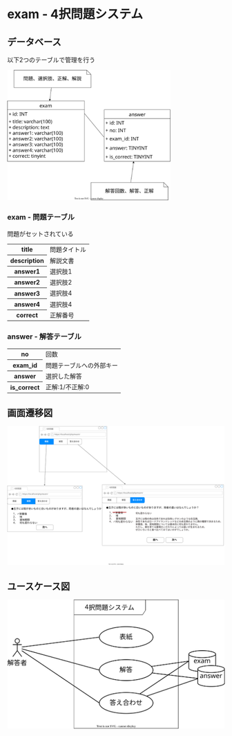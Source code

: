 # exam ‐ 4択問題システム

## データベース

以下2つのテーブルで管理を行う

<img src="image/データベースクラス.svg" width="75%">

### exam - 問題テーブル

問題がセットされている

<table>
<tbody>
 <tr>
  <th>title</th>
  <td>問題タイトル</td>
 </tr>
 <tr>
  <th>description</th>
  <td>解説文書</td>
 </tr>
 <tr>
  <th>answer1</th>
  <td>選択肢1</td>
 </tr>
 <tr>
  <th>answer2</th>
  <td>選択肢2</td>
 </tr>
 <tr>
  <th>answer3</th>
  <td>選択肢4</td>
 </tr>
 <tr>
  <th>answer4</th>
  <td>選択肢4</td>
 </tr>
 <tr>
  <th>correct</th>
  <td>正解番号</td>
 </tr>
</tbody>
</table>

### answer - 解答テーブル

<table>
<tbody>
 <tr>
  <th>no</th>
  <td>回数</td>
 </tr>
 <tr>
  <th>exam_id</th>
  <td>問題テーブルへの外部キー</td>
 </tr>
 <tr>
  <th>answer</th>
  <td>選択した解答</td>
 </tr>
 <tr>
  <th>is_correct</th>
  <td>正解:1/不正解:0</td>
 </tr>
</tbody>
</table>

## 画面遷移図

![](image/画面遷移図.svg)

## ユースケース図

![](image/ユースケース.svg)



